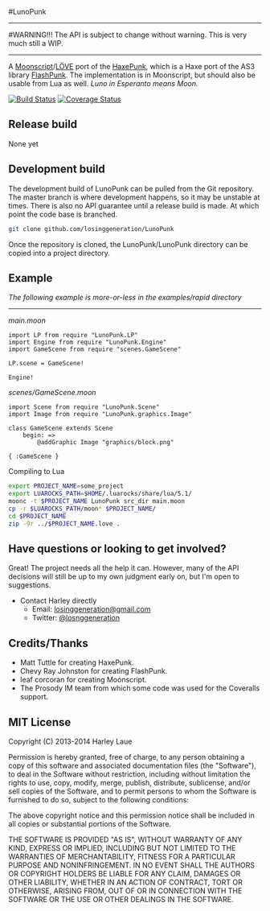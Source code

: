 #LunoPunk
***
#WARNING!!!
The API is subject to change without warning. This is very much still a WIP.

***
A [Moonscript](http://moonscript.org)/[LÖVE](http://www.love2d.org) port of the [HaxePunk](http://haxepunk.com), which is a Haxe port of the AS3 library [FlashPunk](http://useflashpunk.net). The implementation is in Moonscript, but should also be usable from Lua as well.
*Luno in Esperanto means Moon.*

[![Build Status](https://travis-ci.org/losinggeneration/LunoPunk.png?branch=master)](https://travis-ci.org/losinggeneration/LunoPunk)
[![Coverage Status](https://coveralls.io/repos/losinggeneration/LunoPunk/badge.png?branch=master)](https://coveralls.io/r/losinggeneration/LunoPunk?branch=master)

## Release build
None yet

## Development build
The development build of LunoPunk can be pulled from the Git repository. The master branch is where development happens, so it may be unstable at times. There is also no API guarantee until a release build is made. At which point the code base is branched.

```bash
git clone github.com/losinggeneration/LunoPunk
```
Once the repository is cloned, the LunoPunk/LunoPunk directory can be copied into a project directory.

## Example
*The following example is more-or-less in the examples/rapid directory*
***
*main.moon*
```moonscript
import LP from require "LunoPunk.LP"
import Engine from require "LunoPunk.Engine"
import GameScene from require "scenes.GameScene"

LP.scene = GameScene!

Engine!
```

*scenes/GameScene.moon*
```moonscript
import Scene from require "LunoPunk.Scene"
import Image from require "LunoPunk.graphics.Image"

class GameScene extends Scene
	begin: =>
		@addGraphic Image "graphics/block.png"

{ :GameScene }
```

Compiling to Lua
```bash
export PROJECT_NAME=some_project
export LUAROCKS_PATH=$HOME/.luarocks/share/lua/5.1/
moonc -t $PROJECT_NAME LunoPunk src_dir main.moon
cp -r $LUAROCKS_PATH/moon* $PROJECT_NAME/
cd $PROJECT_NAME
zip -9r ../$PROJECT_NAME.love .
```

## Have questions or looking to get involved?

Great! The project needs all the help it can. However, many of the API decisions will still be up to my own judgment early on, but I'm open to suggestions.

* Contact Harley directly
	* Email: losinggeneration@gmail.com
	* Twitter: [@losnggeneration](http://twitter.com/losnggeneration)

## Credits/Thanks

* Matt Tuttle for creating HaxePunk.
* Chevy Ray Johnston for creating FlashPunk.
* leaf corcoran for creating Moonscript.
* The Prosody IM team from which some code was used for the Coveralls support.

## MIT License

Copyright (C) 2013-2014 Harley Laue

Permission is hereby granted, free of charge, to any person obtaining a copy of this software and associated documentation files (the "Software"), to deal in the Software without restriction, including without limitation the rights to use, copy, modify, merge, publish, distribute, sublicense, and/or sell copies of the Software, and to permit persons to whom the Software is furnished to do so, subject to the following conditions:

The above copyright notice and this permission notice shall be included in all copies or substantial portions of the Software.

THE SOFTWARE IS PROVIDED "AS IS", WITHOUT WARRANTY OF ANY KIND, EXPRESS OR IMPLIED, INCLUDING BUT NOT LIMITED TO THE WARRANTIES OF MERCHANTABILITY, FITNESS FOR A PARTICULAR PURPOSE AND NONINFRINGEMENT. IN NO EVENT SHALL THE AUTHORS OR COPYRIGHT HOLDERS BE LIABLE FOR ANY CLAIM, DAMAGES OR OTHER LIABILITY, WHETHER IN AN ACTION OF CONTRACT, TORT OR OTHERWISE, ARISING FROM, OUT OF OR IN CONNECTION WITH THE SOFTWARE OR THE USE OR OTHER DEALINGS IN THE SOFTWARE.
